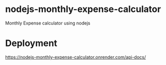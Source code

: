 # nodejs-monthly-expense-calculator
Monthly Expense calculator using nodejs

# Deployment
https://nodejs-monthly-expense-calculator.onrender.com/api-docs/
